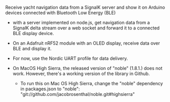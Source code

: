 Receive yacht navigation data from a SignalK server and show it on Arduino devices connected with Bluetooth Low Energy (BLE)

* with a server implemented on node.js, get navigation data from a SignalK delta stream over a web socket and forward it to a connected BLE display device.

* On an Adafruit nRF52 module with an OLED display, receive data over BLE and display it.

* For now, use the Nordic UART profile for data delivery.

* On MacOS High Sierra, the released version of "noble" (1.8.1.) does not work. However, there's a working version of the library in Github.
   * To run this on Mac OS High Sierra, change the "noble" dependency in packages.json to
   "noble": "git://github.com/jacobrosenthal/noble.git#highsierra"
